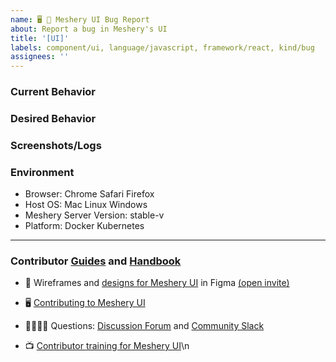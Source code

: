 ```yaml
---
name: 🖥 🐛 Meshery UI Bug Report
about: Report a bug in Meshery's UI
title: '[UI]'
labels: component/ui, language/javascript, framework/react, kind/bug
assignees: ''
---
```


### Current Behavior
<!-- A brief description of what the problem is. (e.g. I need to be able to...) -->

### Desired Behavior
<!-- A brief description of the enhancement. -->

### Screenshots/Logs
<!-- Add screenshots, if applicable, to help explain your problem. -->

### Environment

- Browser: Chrome Safari Firefox
- Host OS: Mac Linux Windows
- Meshery Server Version: stable-v
- Platform: Docker Kubernetes

---

### Contributor [Guides](https://docs.meshery.io/project/contributing) and [Handbook](https://meshery.io/community#handbook)

- 🎨 Wireframes and [designs for Meshery UI](https://www.figma.com/file/SMP3zxOjZztdOLtgN4dS2W/Meshery-UI) in Figma [(open invite)](https://www.figma.com/team_invite/redeem/qJy1c95qirjgWQODApilR9)
- 🖥 [Contributing to Meshery UI](https://docs.meshery.io/project/contributing/contributing-ui)
- 🙋🏾🙋🏼 Questions: [Discussion Forum](https://meshery.io/community#community-forums) and [Community Slack](https://slack.meshery.io)

- 📺 [Contributor training for Meshery UI](https://www.youtube.com/watch?v=9d0n37eTSkI&t=22s)\n